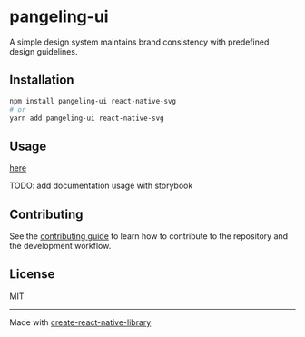 # pangeling-ui

A simple design system maintains brand consistency with predefined design guidelines.

## Installation

```sh
npm install pangeling-ui react-native-svg
# or
yarn add pangeling-ui react-native-svg
```

## Usage

[here](https://github.com/dzakki/pangeling-ui/tree/main/example/src/components)

TODO: add documentation usage with storybook

## Contributing

See the [contributing guide](CONTRIBUTING.md) to learn how to contribute to the repository and the development workflow.

## License

MIT

---

Made with [create-react-native-library](https://github.com/callstack/react-native-builder-bob)
